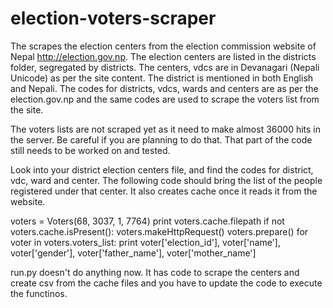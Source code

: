 election-voters-scraper
=======================

The scrapes the election centers from the election commission website of Nepal http://election.gov.np. The election centers are listed in the districts folder, segregated by districts. The centers, vdcs are in Devanagari (Nepali Unicode) as per the site content. The district is mentioned in both English and Nepali. The codes for districts, vdcs, wards and centers are as per the election.gov.np and the same codes are used to scrape the voters list from the site.

The voters lists are not scraped yet as it need to make almost 36000 hits in the server. Be careful if you are planning to do that. That part of the code still needs to be worked on and tested. 

Look into your district election centers file, and find the codes for district, vdc, ward and center. The following code should bring the list of the people registered under that center. It also creates cache once it reads it from the website. 

voters = Voters(68, 3037, 1, 7764)
print voters.cache.filepath
if not voters.cache.isPresent():
	voters.makeHttpRequest()
	voters.prepare()
for voter in voters.voters_list:
	print voter['election_id'], voter['name'], voter['gender'], voter['father_name'], voter['mother_name']

run.py doesn't do anything now. It has code to scrape the centers and create csv from the cache files and you have to update the code to execute the functinos. 
